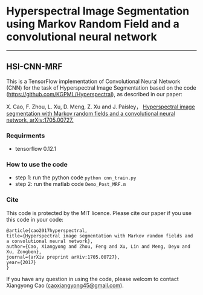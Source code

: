 ﻿
# Hyperspectral Image Segmentation using Markov Random Field and a convolutional neural network 


----------
## **HSI-CNN-MRF**

This is a TensorFlow implementation of Convolutional Neural Network (CNN) for the task of Hyperspectral Image Segmentation based on the code (https://github.com/KGPML/Hyperspectral), as described in our paper: 

X. Cao, F. Zhou, L. Xu, D. Meng, Z. Xu and J. Paisley， [Hyperspectral image segmentation with Markov random fields and a convolutional neural network, arXiv:1705.00727.](https://arxiv.org/pdf/1705.00727.pdf "Title")

### **Requirments**

 - tensorflow 0.12.1

### **How to use the code**
 - step 1: run the python code
 `python cnn_train.py`
 - step 2: run the matlab code 
 `Demo_Post_MRF.m`

### **Cite**
This code is protected by the MIT licence. Please cite our paper if you use this code in your code:

    @article{cao2017hyperspectral,
    title={Hyperspectral image segmentation with Markov random fields and a convolutional neural network},
    author={Cao, Xiangyong and Zhou, Feng and Xu, Lin and Meng, Deyu and Xu, Zongben},
    journal={arXiv preprint arXiv:1705.00727},
    year={2017}
    }
    
If you have any question in using the code, please welcom to contact Xiangyong Cao (caoxiangyong45@gmail.com).


